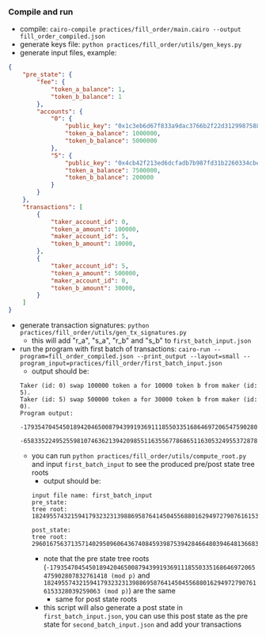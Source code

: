### Compile and run
- compile: `cairo-compile practices/fill_order/main.cairo --output fill_order_compiled.json`
- generate keys file: `python practices/fill_order/utils/gen_keys.py`
- generate input files, example:
```json
{
    "pre_state": {
        "fee": {
            "token_a_balance": 1,
            "token_b_balance": 1
        },
        "accounts": {
            "0": {
                "public_key": "0x1c3eb6d67f833a9dac3766b2f22d31299875884f3fc84ebc70c322e8fb18112",
                "token_a_balance": 1000000,
                "token_b_balance": 5000000
            },
            "5": {
                "public_key": "0x4cb42f213ed6dcfadb7b987fd31b2260334cbe404315708d17a2404fbadb11e",
                "token_a_balance": 7500000,
                "token_b_balance": 200000
            }
        }
    },
    "transactions": [
        {
            "taker_account_id": 0,
            "token_a_amount": 100000,
            "maker_account_id": 5,
            "token_b_amount": 10000,
        },
        {
            "taker_account_id": 5,
            "token_a_amount": 500000,
            "maker_account_id": 0,
            "token_b_amount": 30000,
        }
    ]
}
``` 
- generate transaction signatures: `python practices/fill_order/utils/gen_tx_signatures.py`
    - this will add "r_a", "s_a", "r_b" and "s_b" to `first_batch_input.json`
- run the program with first batch of transactions: `cairo-run --program=fill_order_compiled.json --print_output --layout=small --program_input=practices/fill_order/first_batch_input.json`
    - output should be:
    ```
    Taker (id: 0) swap 100000 token a for 10000 token b from maker (id: 5).
    Taker (id: 5) swap 500000 token a for 30000 token b from maker (id: 0).
    Program output:
        -1793547045450189420465008794399193691118550335168646972065475902807832761418
        -658335224952559810746362139420985511635567786865116305324955372878154660426
    ```
    - you can run `python practices/fill_order/utils/compute_root.py` and input `first_batch_input` to see the produced pre/post state tree roots
        - output should be:
        ```
        input file name: first_batch_input
        pre_state:
        tree root: 1824955743215941793232313988695876414504556880162949727907616153328039259063

        post_state:
        tree root: 2960167563713571402950960643674084593987539428466480394648136683257717360055
        ```
        - note that the pre state tree roots (`-1793547045450189420465008794399193691118550335168646972065475902807832761418 (mod p)` and `1824955743215941793232313988695876414504556880162949727907616153328039259063 (mod p)`) are the same
            - same for post state roots
        - this script will also generate a post state in `first_batch_input.json`, you can use this post state as the pre state for `second_batch_input.json` and add your transactions
